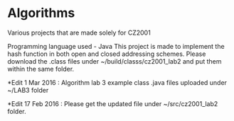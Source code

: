 # Algorithms
Various projects that are made solely for CZ2001

Programming language used - Java
This project is made to implement the hash function in both open and closed addressing schemes. 
Please download the .class files under ~/build/classs/cz2001_lab2 and put them within the same folder. 

*Edit 1 Mar 2016 : Algorithm lab 3 example class .java files uploaded under ~/LAB3 folder

*Edit 17 Feb 2016 : Please get the updated file under ~/src/cz2001_lab2 folder.

